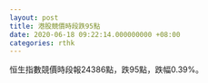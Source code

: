 ```yaml
---
layout: post
title: 港股競價時段跌95點
date: 2020-06-18 09:22:14.000000000 +08:00
categories: rthk
---
```


恒生指數競價時段報24386點，跌95點，跌幅0.39%。
